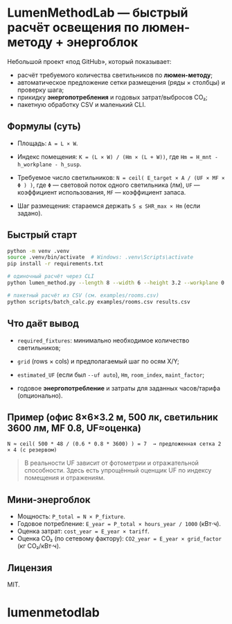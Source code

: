 
# LumenMethodLab — быстрый расчёт освещения по люмен-методу + энергоблок

Небольшой проект «под GitHub», который показывает:
- расчёт требуемого количества светильников по **люмен-методу**;
- автоматическое предложение сетки размещения (ряды × столбцы) и проверку шага;
- прикидку **энергопотребления** и годовых затрат/выбросов CO₂;
- пакетную обработку CSV и маленький CLI.


## Формулы (суть)
- Площадь: `A = L × W`.

- Индекс помещения: `K = (L × W) / (Hm × (L + W))`, где `Hm = H_mnt - h_workplane - h_susp`.

- Требуемое число светильников: `N = ceil( E_target × A / (UF × MF × Φ ) )`, где `Φ` — световой поток одного светильника (лм), `UF` — коэффициент использования, `MF` — коэффициент запаса.

- Шаг размещения: стараемся держать `S ≤ SHR_max × Hm` (если задано).


## Быстрый старт
```bash
python -m venv .venv
source .venv/bin/activate  # Windows: .venv\Scripts\activate
pip install -r requirements.txt

# одиночный расчёт через CLI
python lumen_method.py --length 8 --width 6 --height 3.2 --workplane 0.8 --suspension 0.2   --target_lux 500 --lumens 3600 --mf 0.8 --uf auto --rho_c 0.7 --rho_w 0.5 --rho_f 0.2 --shr_max 1.5

# пакетный расчёт из CSV (см. examples/rooms.csv)
python scripts/batch_calc.py examples/rooms.csv results.csv
```

## Что даёт вывод
- `required_fixtures`: минимально необходимое количество светильников;

- `grid` (rows × cols) и предполагаемый шаг по осям X/Y;

- `estimated_UF` (если был `--uf auto`), `Hm`, `room_index`, `maint_factor`;

- годовое **энергопотребление** и затраты для заданных часов/тарифа (опционально).


## Пример (офис 8×6×3.2 м, 500 лк, светильник 3600 лм, MF 0.8, UF≈оценка)
```
N ≈ ceil( 500 * 48 / (0.6 * 0.8 * 3600) ) = 7  → предложенная сетка 2 × 4 (с резервом)
```
> В реальности UF зависит от фотометрии и отражательной способности. Здесь есть упрощённый оценщик UF по индексу помещения и отражениям.

## Мини‑энергоблок
- Мощность: `P_total = N × P_fixture`.
- Годовое потребление: `E_year = P_total × hours_year / 1000` (кВт⋅ч).
- Оценка затрат: `cost_year = E_year × tariff`.
- Оценка CO₂ (по сетевому фактору): `CO2_year = E_year × grid_factor` (кг CO₂/кВт⋅ч).

## Лицензия
MIT.
# lumenmetodlab
